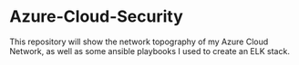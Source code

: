 # Azure-Cloud-Security
This repository will show the network topography of my Azure Cloud Network, as well as some ansible playbooks I used to create an ELK stack.
